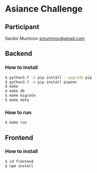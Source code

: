 # Asiance Challenge

## Participant
Sardor Muminov <smuminov@gmail.com>

## Backend
### How to install

```bash
$ python3.7 -m pip install --upgrade pip
$ python3.7 -m pip install pipenv
$ make
$ make db
$ make migrate
$ make data
```

### How to run

```bash
$ make run
```

## Frontend

### How to install

```bash
$ cd frontend
$ npm install
```
